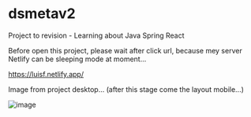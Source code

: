 # dsmetav2
Project to revision - Learning about Java Spring React

Before open this project, please wait after click url, because mey server Netlify can be sleeping mode at moment...

https://luisf.netlify.app/

Image from project desktop... (after this stage come the layout mobile...)

![image](https://user-images.githubusercontent.com/72364037/202936981-bdec4d36-0659-439f-b859-8914e6c6403b.png)
